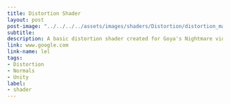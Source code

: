 ```yaml
---
title: Distortion Shader
layout: post
post-image: "../../../../assets/images/shaders/Distortion/distortion_main.gif"
subtitle: 
description: A basic distortion shader created for Goya's Nightmare videogame
link: www.google.com
link-name: lel
tags:
- Distortion
- Normals
- Unity
label:
- shader
---
```





